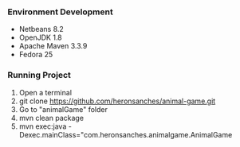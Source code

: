 ### Environment Development
* Netbeans 8.2
* OpenJDK 1.8
* Apache Maven 3.3.9 
* Fedora 25
### Running Project
1. Open a terminal
1. git clone https://github.com/heronsanches/animal-game.git
1. Go to "animalGame" folder
1. mvn clean package
1. mvn exec:java -Dexec.mainClass="com.heronsanches.animalgame.AnimalGame
